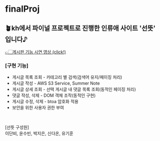 # finalProj

## 🪴kh에서 파이널 프로젝트로 진행한 인류애 사이트 '선뜻' 입니다♪

[👉🏻게시판 기능 시연 영상 (click!)](https://youtu.be/Sa_cu_iJxGY?si=naEKhJr1HI5XPzKf, "영상 보기")

### [구현 기능]
+ 게시글 목록 조회 - 카테고리 별 검색(검색어 유지/페이징 처리)  
+ 게시글 작성 - AWS S3 Service, Summer Note  
+ 게시글 상세 조회 - 선택 게시글 내 댓글 목록 조회(동적인 페이징 처리)
+ 댓글 작성, 삭제 - DOM 객체 조작(동적인 구현)  
+ 게시글 수정, 삭제 - btoa 암호화 적용
+ 보안을 위한 사용자 권한 부여  
<br>

[선뜻 구성원]  
이단비, 윤수빈, 박지은, 신다온, 유기훈